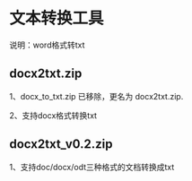 # 文本转换工具

说明：word格式转txt
    
## docx2txt.zip    
   
1、docx_to_txt.zip 已移除，更名为 docx2txt.zip.

2、支持docx格式转换txt
	


## docx2txt_v0.2.zip

1、支持doc/docx/odt三种格式的文档转换成txt

